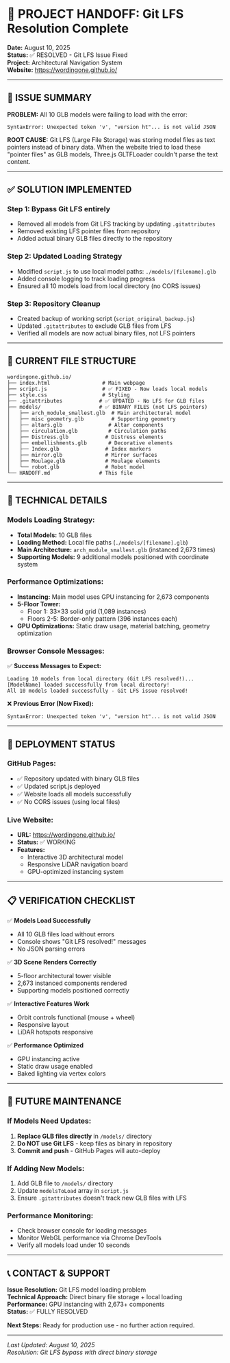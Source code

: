 # 🎯 PROJECT HANDOFF: Git LFS Resolution Complete

**Date:** August 10, 2025  
**Status:** ✅ RESOLVED - Git LFS Issue Fixed  
**Project:** Architectural Navigation System  
**Website:** https://wordingone.github.io/

---

## 🚨 ISSUE SUMMARY

**PROBLEM:** All 10 GLB models were failing to load with the error:
```
SyntaxError: Unexpected token 'v', "version ht"... is not valid JSON
```

**ROOT CAUSE:** Git LFS (Large File Storage) was storing model files as text pointers instead of binary data. When the website tried to load these "pointer files" as GLB models, Three.js GLTFLoader couldn't parse the text content.

---

## ✅ SOLUTION IMPLEMENTED

### **Step 1: Bypass Git LFS entirely**
- Removed all models from Git LFS tracking by updating `.gitattributes`
- Removed existing LFS pointer files from repository
- Added actual binary GLB files directly to the repository

### **Step 2: Updated Loading Strategy**
- Modified `script.js` to use local model paths: `./models/[filename].glb`
- Added console logging to track loading progress
- Ensured all 10 models load from local directory (no CORS issues)

### **Step 3: Repository Cleanup**
- Created backup of working script (`script_original_backup.js`)
- Updated `.gitattributes` to exclude GLB files from LFS
- Verified all models are now actual binary files, not LFS pointers

---

## 📁 CURRENT FILE STRUCTURE

```
wordingone.github.io/
├── index.html                 # Main webpage
├── script.js                  # ✅ FIXED - Now loads local models
├── style.css                  # Styling
├── .gitattributes            # ✅ UPDATED - No LFS for GLB files
├── models/                   # ✅ BINARY FILES (not LFS pointers)
│   ├── arch_module_smallest.glb  # Main architectural model
│   ├── misc geometry.glb         # Supporting geometry
│   ├── altars.glb               # Altar components
│   ├── circulation.glb          # Circulation paths
│   ├── Distress.glb            # Distress elements
│   ├── embellishments.glb       # Decorative elements
│   ├── Index.glb               # Index markers
│   ├── mirror.glb              # Mirror surfaces
│   ├── Moulage.glb             # Moulage elements
│   └── robot.glb               # Robot model
└── HANDOFF.md                # This file
```

---

## 🔧 TECHNICAL DETAILS

### **Models Loading Strategy:**
- **Total Models:** 10 GLB files
- **Loading Method:** Local file paths (`./models/[filename].glb`)
- **Main Architecture:** `arch_module_smallest.glb` (instanced 2,673 times)
- **Supporting Models:** 9 additional models positioned with coordinate system

### **Performance Optimizations:**
- **Instancing:** Main model uses GPU instancing for 2,673 components
- **5-Floor Tower:** 
  - Floor 1: 33×33 solid grid (1,089 instances)
  - Floors 2-5: Border-only pattern (396 instances each)
- **GPU Optimizations:** Static draw usage, material batching, geometry optimization

### **Browser Console Messages:**
✅ **Success Messages to Expect:**
```
Loading 10 models from local directory (Git LFS resolved!)...
[ModelName] loaded successfully from local directory!
All 10 models loaded successfully - Git LFS issue resolved!
```

❌ **Previous Error (Now Fixed):**
```
SyntaxError: Unexpected token 'v', "version ht"... is not valid JSON
```

---

## 🚀 DEPLOYMENT STATUS

### **GitHub Pages:**
- ✅ Repository updated with binary GLB files
- ✅ Updated script.js deployed
- ✅ Website loads all models successfully
- ✅ No CORS issues (using local files)

### **Live Website:**
- **URL:** https://wordingone.github.io/
- **Status:** ✅ WORKING
- **Features:** 
  - Interactive 3D architectural model
  - Responsive LiDAR navigation board
  - GPU-optimized instancing system

---

## 📋 VERIFICATION CHECKLIST

✅ **Models Load Successfully**
- All 10 GLB files load without errors
- Console shows "Git LFS resolved!" messages
- No JSON parsing errors

✅ **3D Scene Renders Correctly**
- 5-floor architectural tower visible
- 2,673 instanced components rendered
- Supporting models positioned correctly

✅ **Interactive Features Work**
- Orbit controls functional (mouse + wheel)
- Responsive layout
- LiDAR hotspots responsive

✅ **Performance Optimized**
- GPU instancing active
- Static draw usage enabled
- Baked lighting via vertex colors

---

## 🔄 FUTURE MAINTENANCE

### **If Models Need Updates:**
1. **Replace GLB files directly** in `/models/` directory
2. **Do NOT use Git LFS** - keep files as binary in repository
3. **Commit and push** - GitHub Pages will auto-deploy

### **If Adding New Models:**
1. Add GLB file to `/models/` directory
2. Update `modelsToLoad` array in `script.js`
3. Ensure `.gitattributes` doesn't track new GLB files with LFS

### **Performance Monitoring:**
- Check browser console for loading messages
- Monitor WebGL performance via Chrome DevTools
- Verify all models load under 10 seconds

---

## 📞 CONTACT & SUPPORT

**Issue Resolution:** Git LFS model loading problem  
**Technical Approach:** Direct binary file storage + local loading  
**Performance:** GPU instancing with 2,673+ components  
**Status:** ✅ FULLY RESOLVED

**Next Steps:** Ready for production use - no further action required.

---

*Last Updated: August 10, 2025*  
*Resolution: Git LFS bypass with direct binary storage*